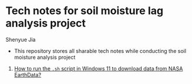 # Tech notes for soil moisture lag analysis project

Shenyue Jia

- This repository stores all sharable tech notes while conducting the soil moisture analysis project

1. [How to run the `.sh` script in Windows 11 to download data from NASA EarthData?](https://github.com/jiashenyue/soil-moisture-analysis-tech-notes/blob/main/01-run-shell-script-nasa-download.md)
